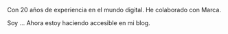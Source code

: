 

Con 20 años de experiencia en el mundo digital. He colaborado con Marca.

Soy ...
Ahora estoy haciendo accesible en mi blog.

